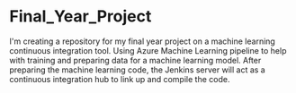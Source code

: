 # Final_Year_Project
 I'm creating a repository for my final year project on a machine learning continuous integration tool. Using Azure Machine Learning pipeline to help with training and preparing data for a machine learning model. After preparing the machine learning code, the Jenkins server will act as a continuous integration hub to link up and compile the code. 
